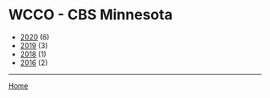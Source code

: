# WCCO - CBS Minnesota

  * [2020](./wcco-cbs-minnesota-2020.md) (6)
  * [2019](./wcco-cbs-minnesota-2019.md) (3)
  * [2018](./wcco-cbs-minnesota-2018.md) (1)
  * [2016](./wcco-cbs-minnesota-2016.md) (2)

----

[Home](../index.md)
